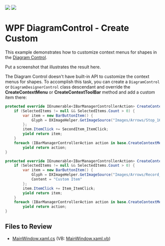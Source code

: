 <!-- default badges list -->
[![](https://img.shields.io/badge/Open_in_DevExpress_Support_Center-FF7200?style=flat-square&logo=DevExpress&logoColor=white)](https://supportcenter.devexpress.com/ticket/details/T1026838)
[![](https://img.shields.io/badge/📖_How_to_use_DevExpress_Examples-e9f6fc?style=flat-square)](https://docs.devexpress.com/GeneralInformation/403183)
<!-- default badges end -->
# WPF DiagramControl - Create Custom 

This example demonstrates how to customize context menus for shapes in the [Diagram Control](https://docs.devexpress.com/WPF/116103/controls-and-libraries/diagram-control/diagram-control).

Put a screenshot that illustrates the result here.

The Diagram Control doesn't have built-in API to customize the context menus for shapes. To accomplish this task, you can create a `DiagramControl` or `DiagramDesignerControl` class descendant and override the **CreateContextMenu** or **CreateContextToolBar** method and add a custom item there:

```cs
protected override IEnumerable<IBarManagerControllerAction> CreateContextToolBar() {
    if (SelectedItems != null && SelectedItems.Count > 0) {
        var item = new BarButtonItem() {
            Glyph = DXImageHelper.GetImageSource("Images/Arrows/Stop_16x16.png"),
        };
        item.ItemClick += SecondItem_ItemClick;
        yield return item;
    }
    foreach (IBarManagerControllerAction action in base.CreateContextMenu())
        yield return action;
}

protected override IEnumerable<IBarManagerControllerAction> CreateContextMenu() {
    if (SelectedItems != null && SelectedItems.Count > 0) {
        var item = new BarButtonItem() {
            Glyph = DXImageHelper.GetImageSource("Images/Arrows/Record_16x16.png"),
            Content = "Custom Item"
        };
        item.ItemClick += Item_ItemClick;
        yield return item;
    }
    foreach (IBarManagerControllerAction action in base.CreateContextMenu())
        yield return action;
}
```

## Files to Review

- [MainWindow.xaml.cs](./CS/WpfApp7/MainWindow.xaml.cs) (VB: [MainWindow.xaml.vb](./VB/WpfApp7/MainWindow.xaml.vb))
